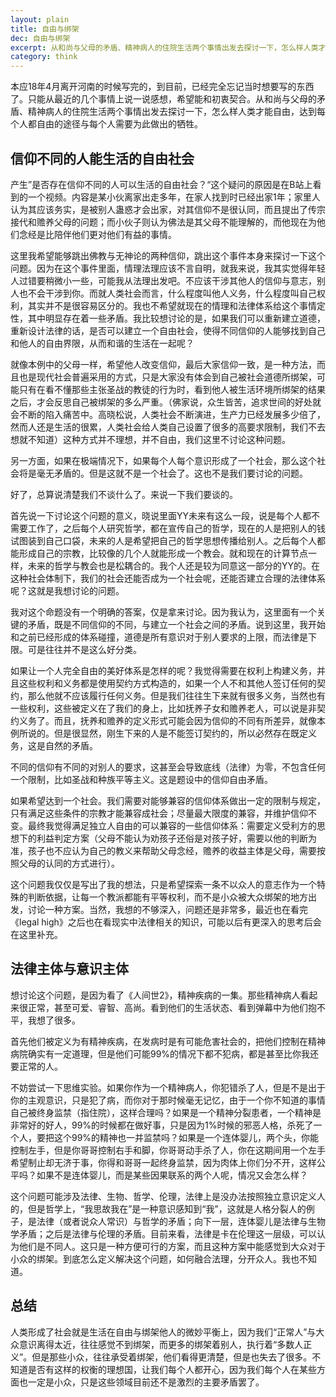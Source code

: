 ```yaml
---
layout: plain
title: 自由与绑架
dec: 自由与绑架
excerpt: 从和尚与父母的矛盾、精神病人的住院生活两个事情出发去探讨一下，怎么样人类才能自由，达到每个人都自由的途径与每个人需要为此做出的牺牲。
category: think
---
```


本应18年4月离开河南的时候写完的，到目前，已经完全忘记当时想要写的东西了。只能从最近的几个事情上说一说感想，希望能和初衷契合。从和尚与父母的矛盾、精神病人的住院生活两个事情出发去探讨一下，怎么样人类才能自由，达到每个人都自由的途径与每个人需要为此做出的牺牲。

## 信仰不同的人能生活的自由社会

产生”是否存在信仰不同的人可以生活的自由社会？“这个疑问的原因是在B站上看到的一个视频。内容是某小伙离家出走多年，在家人找到时已经出家1年；家里人认为其应该务实，是被别人蛊惑才会出家，对其信仰不是很认同，而且提出了传宗接代和赡养父母的问题；而小伙子则认为佛法是其父母不能理解的，而他现在为他们念经是比陪伴他们更对他们有益的事情。

这里我希望能够跳出佛教与无神论的两种信仰，跳出这个事件本身来探讨一下这个问题。因为在这个事件里面，情理法理应该不言自明，就我来说，我其实觉得年轻人过错要稍微小一些，可能我从法理出发吧。不应该干涉其他人的信仰与意志，别人也不会干涉到你。而就人类社会而言，什么程度叫他人义务，什么程度叫自己权利，其实并不是很容易区分的。我也不希望就现在的情理和法律体系给这个事情定性，其中明显存在着一些矛盾。我比较想讨论的是，如果我们可以重新建立道德，重新设计法律的话，是否可以建立一个自由社会，使得不同信仰的人能够找到自己和他人的自由界限，从而和谐的生活在一起呢？

就像本例中的父母一样，希望他人改变信仰，最后大家信仰一致，是一种方法，而且也是现代社会普遍采用的方式，只是大家没有体会到自己被社会道德所绑架，可能只有在看不懂那些主张圣战的教徒的行为时，看到他人被生活环境所绑架的结果之后，才会反思自己被绑架的多么严重。（佛家说，众生皆苦，追求世间的好处就会不断的陷入痛苦中。高晓松说，人类社会不断演进，生产力已经发展多少倍了，然而人还是生活的很累，人类社会给人类自己设置了很多的高要求限制，我们不去想就不知道）这种方式并不理想，并不自由，我们这里不讨论这种问题。

另一方面，如果在极端情况下，如果每个人每个意识形成了一个社会，那么这个社会将是毫无矛盾的。但是这就不是一个社会了。这也不是我们要讨论的问题。

好了，总算说清楚我们不谈什么了。来说一下我们要谈的。

首先说一下讨论这个问题的意义，晓说里面YY未来有这么一段，说是每个人都不需要工作了，之后每个人研究哲学，都在宣传自己的哲学，现在的人是把别人的钱试图装到自己口袋，未来的人是希望把自己的哲学思想传播给别人。之后每个人都能形成自己的宗教，比较像的几个人就能形成一个教会。就和现在的计算节点一样，未来的哲学与教会也是松耦合的。我个人还是较为同意这一部分的YY的。在这种社会体制下，我们的社会还能否成为一个社会呢，还能否建立合理的法律体系呢？这就是我想讨论的问题。

我对这个命题没有一个明确的答案，仅是拿来讨论。因为我认为，这里面有一个关键的矛盾，既是不同信仰的不同，与建立一个社会之间的矛盾。说到这里，我开始和之前已经形成的体系碰撞，道德是所有意识对于别人要求的上限，而法律是下限。可是往往并不是这么好分类。

如果让一个人完全自由的美好体系是怎样的呢？我觉得需要在权利上构建义务，并且这些权利和义务都是使用契约方式构造的，如果一个人不和其他人签订任何的契约，那么他就不应该履行任何义务。但是我们往往生下来就有很多义务，当然也有一些权利，这些被定义在了我们的身上，比如抚养子女和赡养老人，可以说是非契约义务了。而且，抚养和赡养的定义形式可能会因为信仰的不同有所差异，就像本例所说的。但是很显然，刚生下来的人是不能签订契约的，所以必然存在既定义务，这是自然的矛盾。

不同的信仰有不同的对别人的要求，这甚至会导致底线（法律）为零，不包含任何一个限制，比如圣战和种族平等主义。这是题设中的信仰自由矛盾。

如果希望达到一个社会。我们需要对能够兼容的信仰体系做出一定的限制与规定，只有满足这些条件的宗教才能兼容成社会；尽量最大限度的兼容，并维护信仰不变。最终我觉得满足独立人自由的可以兼容的一些信仰体系：需要定义受利方的思想下的利益判定方案（父母不能认为劝孩子还俗是对孩子好，需要以他的判断为准，孩子也不应认为自己的教义来帮助父母念经，赡养的收益主体是父母，需要按照父母的认同的方式进行）。

这个问题我仅仅是写出了我的想法，只是希望探索一条不以众人的意志作为一个特殊的判断依据，让每一个教派都能有平等权利，而不是小众被大众绑架的地方出发，讨论一种方案。当然，我想的不够深入，问题还是非常多，最近也在看完《legal high》之后也在看现实中法律相关的知识，可能以后有更深入的思考后会在这里补充。

## 法律主体与意识主体

想讨论这个问题，是因为看了《人间世2》，精神疾病的一集。那些精神病人看起来很正常，甚至可爱、睿智、高尚。看到他们的生活状态、看到弹幕中为他们抱不平，我想了很多。

首先他们被定义为有精神疾病，在发病时是有可能危害社会的，把他们控制在精神病院确实有一定道理，但是他们可能99%的情况下都不犯病，都是甚至比你我还要正常的人。

不妨尝试一下思维实验。如果你作为一个精神病人，你犯错杀了人，但是不是出于你的主观意识，只是犯了病，而你对于那时候毫无记忆，由于一个你不知道的事情自己被终身监禁（指住院），这样合理吗？如果是一个精神分裂患者，一个精神是非常好的好人，99%的时候都在做好事，只是因为1%时候的邪恶人格，杀死了一个人，要把这个99%的精神也一并监禁吗？如果是一个连体婴儿，两个头，你能控制左手，但是你哥哥控制右手和脚，你哥哥动手杀了人，你在这期间用一个左手希望制止却无济于事，你得和哥哥一起终身监禁，因为肉体上你们分不开，这样公平吗？如果不是连体婴儿，而是某些因果联系的两个人呢，情况又会怎么样？

这个问题可能涉及法律、生物、哲学、伦理，法律上是没办法按照独立意识定义人的，但是哲学上，“我思故我在”是一种意识感知到“我”，这就是人格分裂人的例子，是法律（或者说众人常识）与哲学的矛盾；向下一层，连体婴儿是法律与生物学矛盾；之后是法律与伦理的矛盾。目前来看，法律是卡在伦理这一层级，可以认为他们是不同人。这只是一种方便可行的方案，而且这种方案中能感觉到大众对于小众的绑架。到底怎么定义解决这个问题，如何融合法理，分开众人。我也不知道。

## 总结

人类形成了社会就是生活在自由与绑架他人的微妙平衡上，因为我们“正常人”与大众意识离得太近，往往感觉不到绑架，而更多的绑架着别人，执行着“多数人正义”。但是那些小众，往往承受着绑架，他们看得更清楚，但是也失去了很多。不知道是否有这样的权衡的理想国，让我们每个人都开心，因为我们每个人在某些方面也一定是小众，只是这些领域目前还不是激烈的主要矛盾罢了。


